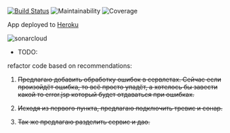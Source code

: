 [![Build Status](https://travis-ci.org/artemzi/stc12hw21.svg?branch=master)](https://travis-ci.org/artemzi/stc12hw21)
![Maintainability](https://sonarcloud.io/api/project_badges/measure?project=stc12hw21-key&metric=sqale_rating)
![Coverage](https://sonarcloud.io/api/project_badges/measure?project=stc12hw21-key&metric=coverage)

App deployed to [Heroku](https://stc12hw21.herokuapp.com)

![sonarcloud](https://sonarcloud.io/api/project_badges/quality_gate?project=stc12hw21-key)

- TODO:

refactor code based on recommendations:

1) ~~Предлагаю добавить обработку ошибок в сервлетах. Сейчас если произойдёт ошибка, 
то всё просто упадёт, а хотелось бы завести какой то error.jsp который будет отдаваться при ошибках.~~

2) ~~Исходя из первого пункта, предлагаю подключить тревис и сонар.~~

3) ~~Так же предлагаю разделить сервис и дао.~~